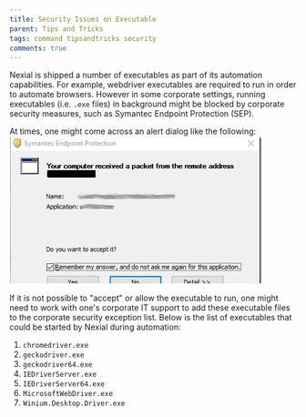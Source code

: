 ```yaml
---
title: Security Issues on Executable
parent: Tips and Tricks
tags: command tipsandtricks security
comments: true
---
```



Nexial is shipped a number of executables as part of its automation capabilities.  For example, webdriver executables
are required to run in order to automate browsers. However in some corporate settings, running executables (i.e. 
`.exe` files) in background might be blocked by corporate security measures, such as Symantec Endpoint Protection (SEP).

At times, one might come across an alert dialog like the following:<br/>
![](image/SecurityIssuesExecutableFiles_01.png)

If it is not possible to "accept" or allow the executable to run, one might need to work with one's corporate IT 
support to add these executable files to the corporate security exception list.  Below is the list of executables that 
could be started by Nexial during automation:

 1.  `chromedriver.exe`
 2.  `geckodriver.exe`
 3.  `geckodriver64.exe`
 4.  `IEDriverServer.exe`
 5.  `IEDriverServer64.exe`
 6.  `MicrosoftWebDriver.exe`
 7.  `Winium.Desktop.Driver.exe`

